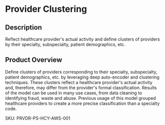 # Provider Clustering

## Description
 Reflect healthcare provider's actual activity and define clusters of providers by their specialty, subspecialty, patient demographics, etc.

## Product Overview
 Define clusters of providers corresponding to their specialty, subspecialty, patient demographics, etc. by leveraging deep auto-encoder and clustering techniques. These clusters reflect a healthcare provider's actual activity and, therefore, may differ from the provider's formal classification. Results of the model can be used in many use cases, from data cleaning to identifying fraud, waste and abuse. Previous usage of this model grouped healthcare providers to create a more precise classification than a specialty code. 
 
SKU: PRVDR-PS-HCY-AWS-001

